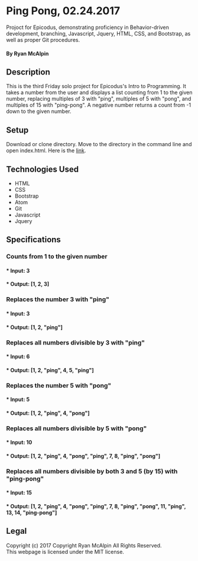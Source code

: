 # Ping Pong, 02.24.2017
Projoct for Epicodus, demonstrating proficiency in Behavior-driven development, branching, Javascript, Jquery, HTML, CSS, and Bootstrap, as well as proper Git procedures.
#### By Ryan McAlpin
## Description
This is the third Friday solo project for Epicodus's Intro to Programming. It takes a number from the user and displays a list counting from 1 to the given number, replacing multiples of 3 with "ping", multiples of 5 with "pong", and multiples of 15 with "ping-pong". A negative number returns a count from -1 down to the given number.
## Setup
Download or clone directory. Move to the directory in the command line and open index.html. Here is the <a href="https://ryanmcalpin.github.io/ping-pong/">link</a>.
## Technologies Used
* HTML
* CSS
* Bootstrap
* Atom
* Git
* Javascript
* Jquery</br>
## Specifications
### Counts from 1 to the given number
#### * Input: 3
#### *  Output: [1, 2, 3]
### Replaces the number 3 with "ping"
#### * Input: 3
#### * Output: [1, 2, "ping"]
### Replaces all numbers divisible by 3 with "ping"
#### * Input: 6
#### * Output: [1, 2, "ping", 4, 5, "ping"]
### Replaces the number 5 with "pong"
#### * Input: 5
#### * Output: [1, 2, "ping", 4, "pong"]
### Replaces all numbers divisible by 5 with "pong"
#### * Input: 10
#### * Output: [1, 2, "ping", 4, "pong", "ping", 7, 8, "ping", "pong"]
### Replaces all numbers divisible by both 3 and 5 (by 15) with "ping-pong"
#### * Input: 15
#### * Output: [1, 2, "ping", 4, "pong", "ping", 7, 8, "ping", "pong", 11, "ping", 13, 14, "ping-pong"]
## Legal
Copyright (c) 2017 Copyright Ryan McAlpin All Rights Reserved.<br/>
This webpage is licensed under the MIT license.
